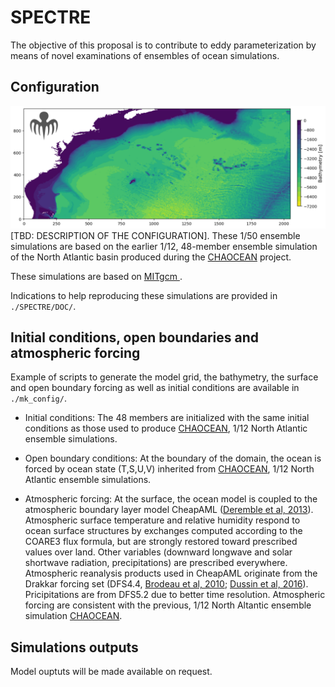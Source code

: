 # SPECTRE


The objective of this proposal is to contribute to eddy parameterization by means of novel examinations of ensembles of ocean simulations.


## Configuration

![alt tag](files/bathy_chao50_GEBCO_update1_spectre_logo.png)
[TBD: DESCRIPTION OF THE CONFIGURATION].
These 1/50 ensemble simulations are based on the earlier 1/12, 48-member ensemble simulation of the North Atlantic basin produced during the [CHAOCEAN](https://github.com/quentinjamet/chaocean) project.

These simulations are based on [MITgcm ](https://agupubs.onlinelibrary.wiley.com/doi/abs/10.1029/96JC02775).

Indications to help reproducing these simulations are provided in ```./SPECTRE/DOC/```.

## Initial conditions, open boundaries and atmospheric forcing
Example of scripts to generate the model grid, the bathymetry, the surface and open boundary forcing as well as initial conditions are available in ```./mk_config/```.

- Initial conditions: The 48 members are initialized with the same initial conditions as those used to produce [CHAOCEAN](https://github.com/quentinjamet/chaocean), 1/12 North Atlantic ensemble simulations.

- Open boundary conditions: At the boundary of the domain, the ocean is forced by ocean state (T,S,U,V) inherited from [CHAOCEAN](https://github.com/quentinjamet/chaocean), 1/12 North Atlantic ensemble simulations.

- Atmospheric forcing: At the surface, the ocean model is coupled to the atmospheric boundary layer model CheapAML ([Deremble et al, 2013](https://journals.ametsoc.org/view/journals/mwre/141/2/mwr-d-11-00254.1.xml)). Atmospheric surface temperature and relative humidity respond to ocean surface structures by exchanges computed according to the COARE3 flux formula, but are strongly restored toward prescribed values over land. Other variables (downward longwave and solar shortwave radiation, precipitations) are prescribed everywhere. Atmospheric reanalysis products used in CheapAML originate from the Drakkar forcing set (DFS4.4, [Brodeau et al, 2010](https://www.sciencedirect.com/science/article/abs/pii/S1463500309002017); [Dussin et al, 2016](https://www.drakkar-ocean.eu/publications/reports/dfs5-1-report)). Pricipitations are from DFS5.2 due to better time resolution. Atmospheric forcing are consistent with the previous, 1/12 North Altantic ensemble simulation [CHAOCEAN](https://github.com/quentinjamet/chaocean).

## Simulations outputs
Model ouptuts will be made available on request.

